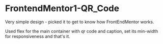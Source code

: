 # FrontendMentor1-QR_Code
Very simple design - picked it to get to know how FrontEndMentor works.

Used flex for the main container with qr code and caption, set its min-width for responsiveness and that's it.
